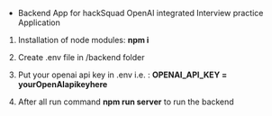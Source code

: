 - Backend App for hackSquad OpenAI integrated Interview practice Application

1. Installation of node modules:
   **npm i**

2. Create .env file in /backend folder

3. Put your openai api key in .env i.e. :
   **OPENAI_API_KEY = yourOpenAIapikeyhere**

4. After all run command **npm run server** to run the backend